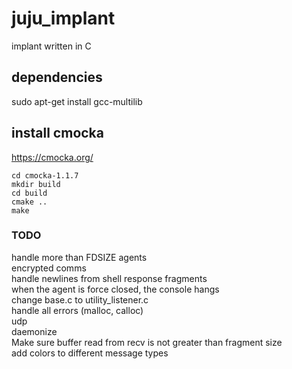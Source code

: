 # juju_implant
implant written in C

## dependencies
sudo apt-get install gcc-multilib

## install cmocka

https://cmocka.org/
```
cd cmocka-1.1.7
mkdir build
cd build
cmake ..
make
```


### TODO
handle more than FDSIZE agents  
encrypted comms  
handle newlines from shell response fragments  
when the agent is force closed, the console hangs  
change base.c to utility_listener.c  
handle all errors (malloc, calloc)  
udp  
daemonize  
Make sure buffer read from recv is not greater than fragment size  
add colors to different message types  